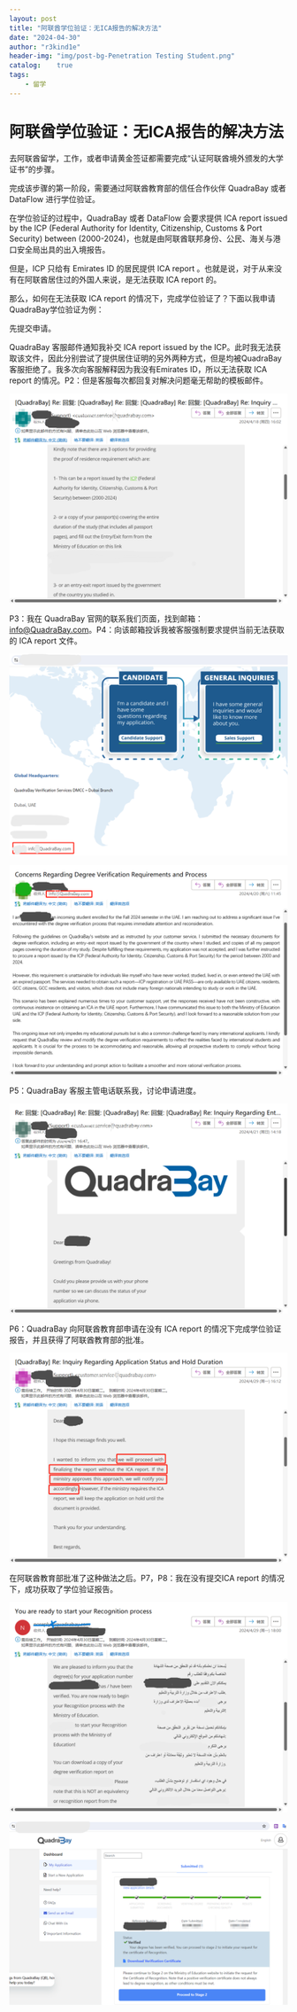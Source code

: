 ```yaml
---
layout: post
title: "阿联酋学位验证：无ICA报告的解决方法"
date: "2024-04-30"
author: "r3kind1e"
header-img: "img/post-bg-Penetration Testing Student.png"
catalog:    true
tags: 
    - 留学
---
```


# 阿联酋学位验证：无ICA报告的解决方法
去阿联酋留学，工作，或者申请黄金签证都需要完成“认证阿联酋境外颁发的大学证书”的步骤。

完成该步骤的第一阶段，需要通过阿联酋教育部的信任合作伙伴 QuadraBay 或者 DataFlow 进行学位验证。

在学位验证的过程中，QuadraBay 或者 DataFlow 会要求提供 ICA report issued by the ICP (Federal Authority for Identity, Citizenship, Customs & Port Security) between (2000-2024)，也就是由阿联酋联邦身份、公民、海关与港口安全局出具的出入境报告。

但是，ICP 只给有 Emirates ID 的居民提供 ICA report 。也就是说，对于从来没有在阿联酋居住过的外国人来说，是无法获取 ICA report 的。

那么，如何在无法获取 ICA report 的情况下，完成学位验证了？下面以我申请QuadraBay学位验证为例：

先提交申请。

QuadraBay 客服邮件通知我补交 ICA report issued by the ICP。此时我无法获取该文件，因此分别尝试了提供居住证明的另外两种方式，但是均被QuadraBay 客服拒绝了。我多次向客服解释因为我没有Emirates ID，所以无法获取 ICA report 的情况。P2：但是客服每次都回复对解决问题毫无帮助的模板邮件。

![P2客服回复无用模板](/img/in-post/Studying-in-the-Middle-East/P2客服回复无用模板.png)

P3：我在 QuadraBay 官网的联系我们页面，找到邮箱：info@QuadraBay.com。P4：向该邮箱投诉我被客服强制要求提供当前无法获取的 ICA report 文件。

![P3打码QuadraBay官网联系我们页面](/img/in-post/Studying-in-the-Middle-East/P3打码QuadraBay官网联系我们页面.png)

![P4向该邮箱投诉我被客服强制要求提供当前无法获取的ICAreport文件](/img/in-post/Studying-in-the-Middle-East/P4向该邮箱投诉我被客服强制要求提供当前无法获取的ICAreport文件.png)

P5：QuadraBay 客服主管电话联系我，讨论申请进度。

![P5QuadraBay派客服主管电话联系我](/img/in-post/Studying-in-the-Middle-East/P5QuadraBay派客服主管电话联系我.png)

P6：QuadraBay 向阿联酋教育部申请在没有 ICA report 的情况下完成学位验证报告，并且获得了阿联酋教育部的批准。

![P6QuadraBay向阿联酋教育部申请在没有ICAreport的情况下完成学位验证报告，并且获得了阿联酋教育部的批准.png](/img/in-post/Studying-in-the-Middle-East/P6QuadraBay向阿联酋教育部申请在没有ICAreport的情况下完成学位验证报告，并且获得了阿联酋教育部的批准.png)

在阿联酋教育部批准了这种做法之后。P7，P8：我在没有提交ICA report 的情况下，成功获取了学位验证报告。

![P7我在没有提交ICAreport的情况下，成功获取了学位验证报](/img/in-post/Studying-in-the-Middle-East/P7我在没有提交ICAreport的情况下，成功获取了学位验证报.png)

![P8我在没有提交ICAreport的情况下，成功获取了学位验证报告](/img/in-post/Studying-in-the-Middle-East/P8我在没有提交ICAreport的情况下，成功获取了学位验证报告.png)